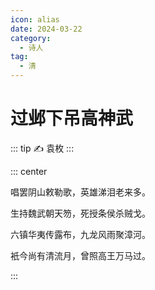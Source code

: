 ```yaml
---
icon: alias
date: 2024-03-22
category:
  - 诗人
tag:
  - 清
---
```


# 过邺下吊高神武

<!-- more -->

::: tip ✍️ 
袁枚
:::

::: center 

唱罢阴山敕勒歌，英雄涕泪老来多。

生持魏武朝天笏，死授条侯杀贼戈。

六镇华夷传露布，九龙风雨聚漳河。

衹今尚有清流月，曾照高王万马过。

:::